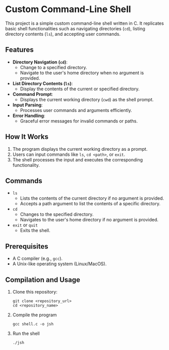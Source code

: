 # Custom Command-Line Shell  

This project is a simple custom command-line shell written in C. It replicates basic shell functionalities such as navigating directories (`cd`), listing directory contents (`ls`), and accepting user commands.  

## Features  
- **Directory Navigation (`cd`)**:  
  - Change to a specified directory.  
  - Navigate to the user's home directory when no argument is provided.  
- **List Directory Contents (`ls`)**:  
  - Display the contents of the current or specified directory.  
- **Command Prompt**:  
  - Displays the current working directory (`cwd`) as the shell prompt.  
- **Input Parsing**:  
  - Processes user commands and arguments efficiently.  
- **Error Handling**:  
  - Graceful error messages for invalid commands or paths.  

## How It Works  
1. The program displays the current working directory as a prompt.  
2. Users can input commands like `ls`, `cd <path>`, or `exit`.  
3. The shell processes the input and executes the corresponding functionality.  

## Commands  
- `ls`  
  - Lists the contents of the current directory if no argument is provided.  
  - Accepts a path argument to list the contents of a specific directory.  
- `cd`  
  - Changes to the specified directory.  
  - Navigates to the user's home directory if no argument is provided.  
- `exit` or `quit`  
  - Exits the shell.  

## Prerequisites  
- A C compiler (e.g., `gcc`).  
- A Unix-like operating system (Linux/MacOS).  

## Compilation and Usage  
1. Clone this repository:  
   ```shell  
   git clone <repository_url>  
   cd <repository_name>  
   ```

2. Compile the program
   ```shell
   gcc shell.c -o jsh  
   ```

3. Run the shell
   ```shell
   ./jsh
   ```
